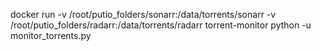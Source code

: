docker run -v /root/putio_folders/sonarr:/data/torrents/sonarr -v /root/putio_folders/radarr:/data/torrents/radarr torrent-monitor python -u monitor_torrents.py
